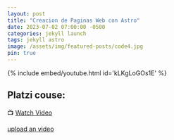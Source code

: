```yaml
---
layout: post
title: "Creacion de Paginas Web con Astro"
date: 2023-07-02 07:00:00 -0500
categories: jekyll launch
tags: jekyll astro
image: /assets/img/featured-posts/code4.jpg
pin: true
---
```


{% include embed/youtube.html id='kLKgLoGOs1E' %}

## Platzi couse:

📺 [Watch Video](https://platzi.com/clases/6207-astro/60182-conoce-los-proyectos-que-vas-a-construir/)

[upload an video](https://www.veed.io/edit/a5fd7de4-2a7a-4b93-895a-5d9f52cff825)
